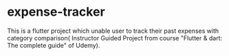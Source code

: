 # expense-tracker
This is a flutter project which unable user to track their past expenses with category comparison( Instructor Guided Project from course "Flutter & dart: The complete guide" of Udemy).
